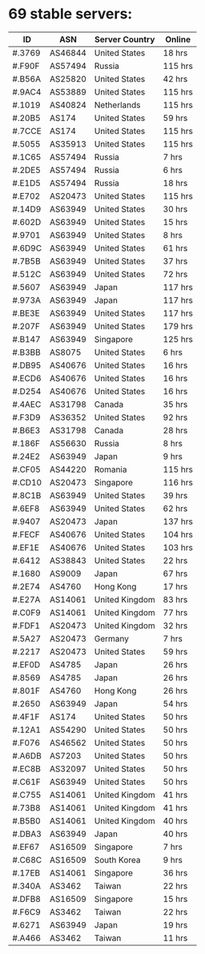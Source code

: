 # 69 stable servers:

| ID | ASN | Server Country | Online |
| ------ | ------ | ------ | ------ |
| #.3769 | AS46844 | United States | 18 hrs |
| #.F90F | AS57494 | Russia | 115 hrs |
| #.B56A | AS25820 | United States | 42 hrs |
| #.9AC4 | AS53889 | United States | 115 hrs |
| #.1019 | AS40824 | Netherlands | 115 hrs |
| #.20B5 | AS174 | United States | 59 hrs |
| #.7CCE | AS174 | United States | 115 hrs |
| #.5055 | AS35913 | United States | 115 hrs |
| #.1C65 | AS57494 | Russia | 7 hrs |
| #.2DE5 | AS57494 | Russia | 6 hrs |
| #.E1D5 | AS57494 | Russia | 18 hrs |
| #.E702 | AS20473 | United States | 115 hrs |
| #.14D9 | AS63949 | United States | 30 hrs |
| #.602D | AS63949 | United States | 15 hrs |
| #.9701 | AS63949 | United States | 8 hrs |
| #.6D9C | AS63949 | United States | 61 hrs |
| #.7B5B | AS63949 | United States | 37 hrs |
| #.512C | AS63949 | United States | 72 hrs |
| #.5607 | AS63949 | Japan | 117 hrs |
| #.973A | AS63949 | Japan | 117 hrs |
| #.BE3E | AS63949 | United States | 117 hrs |
| #.207F | AS63949 | United States | 179 hrs |
| #.B147 | AS63949 | Singapore | 125 hrs |
| #.B3BB | AS8075 | United States | 6 hrs |
| #.DB95 | AS40676 | United States | 16 hrs |
| #.ECD6 | AS40676 | United States | 16 hrs |
| #.D254 | AS40676 | United States | 16 hrs |
| #.4AEC | AS31798 | Canada | 35 hrs |
| #.F3D9 | AS36352 | United States | 92 hrs |
| #.B6E3 | AS31798 | Canada | 28 hrs |
| #.186F | AS56630 | Russia | 8 hrs |
| #.24E2 | AS63949 | Japan | 9 hrs |
| #.CF05 | AS44220 | Romania | 115 hrs |
| #.CD10 | AS20473 | Singapore | 116 hrs |
| #.8C1B | AS63949 | United States | 39 hrs |
| #.6EF8 | AS63949 | United States | 62 hrs |
| #.9407 | AS20473 | Japan | 137 hrs |
| #.FECF | AS40676 | United States | 104 hrs |
| #.EF1E | AS40676 | United States | 103 hrs |
| #.6412 | AS38843 | United States | 22 hrs |
| #.1680 | AS9009 | Japan | 67 hrs |
| #.2E74 | AS4760 | Hong Kong | 17 hrs |
| #.E27A | AS14061 | United Kingdom | 83 hrs |
| #.C0F9 | AS14061 | United Kingdom | 77 hrs |
| #.FDF1 | AS20473 | United Kingdom | 32 hrs |
| #.5A27 | AS20473 | Germany | 7 hrs |
| #.2217 | AS20473 | United States | 59 hrs |
| #.EF0D | AS4785 | Japan | 26 hrs |
| #.8569 | AS4785 | Japan | 26 hrs |
| #.801F | AS4760 | Hong Kong | 26 hrs |
| #.2650 | AS63949 | Japan | 54 hrs |
| #.4F1F | AS174 | United States | 50 hrs |
| #.12A1 | AS54290 | United States | 50 hrs |
| #.F076 | AS46562 | United States | 50 hrs |
| #.A6DB | AS7203 | United States | 50 hrs |
| #.EC8B | AS32097 | United States | 50 hrs |
| #.C61F | AS63949 | United States | 50 hrs |
| #.C755 | AS14061 | United Kingdom | 41 hrs |
| #.73B8 | AS14061 | United Kingdom | 41 hrs |
| #.B5B0 | AS14061 | United Kingdom | 40 hrs |
| #.DBA3 | AS63949 | Japan | 40 hrs |
| #.EF67 | AS16509 | Singapore | 7 hrs |
| #.C68C | AS16509 | South Korea | 9 hrs |
| #.17EB | AS14061 | Singapore | 36 hrs |
| #.340A | AS3462 | Taiwan | 22 hrs |
| #.DFB8 | AS16509 | Singapore | 15 hrs |
| #.F6C9 | AS3462 | Taiwan | 22 hrs |
| #.6271 | AS63949 | Japan | 19 hrs |
| #.A466 | AS3462 | Taiwan | 11 hrs |

